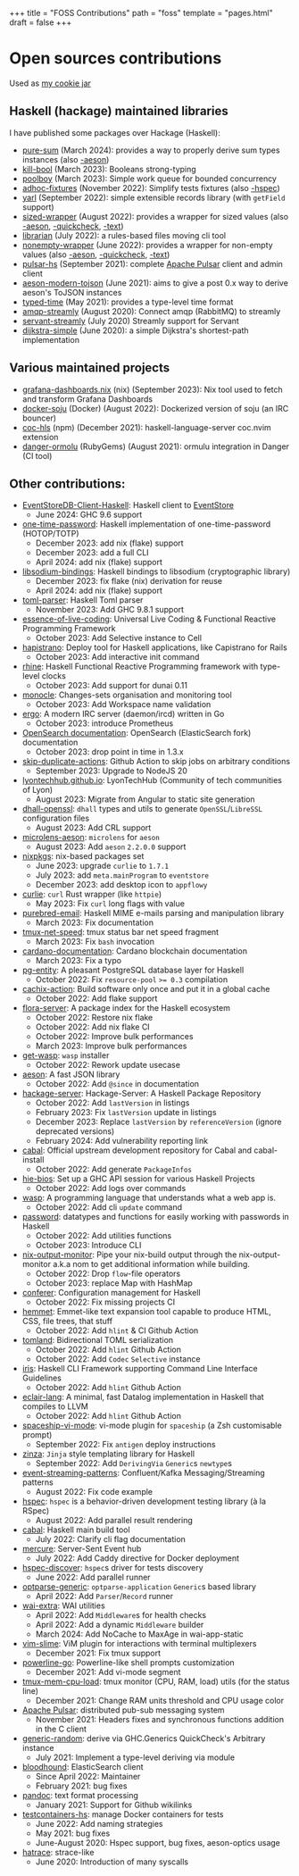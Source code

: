+++
title = "FOSS Contributions"
path = "foss"
template = "pages.html"
draft = false
+++


# Open sources contributions

Used as [my cookie jar](https://thewilliamkon.medium.com/david-goggins-the-cookie-jar-method-explained-fa2f6d586d50)

## Haskell (hackage) maintained libraries

I have published some packages over Hackage (Haskell):

- [pure-sum](https://hackage.haskell.org/package/pure-sum) (March 2024): provides a way to properly derive sum types instances (also [-aeson](https://hackage.haskell.org/package/pure-sum-aeson))
- [kill-bool](https://hackage.haskell.org/package/kill-bool) (March 2023): Booleans strong-typing
- [poolboy](https://hackage.haskell.org/package/poolboy) (March 2023): Simple work queue for bounded concurrency
- [adhoc-fixtures](https://hackage.haskell.org/package/adhoc-fixtures) (November 2022): Simplify tests fixtures (also [-hspec](https://hackage.haskell.org/package/adhoc-fixtures-hspec))
- [yarl](https://hackage.haskell.org/package/yarl) (September 2022): simple extensible records library (with `getField` support)
- [sized-wrapper](https://hackage.haskell.org/package/sized-wrapper) (August 2022): provides a wrapper for sized values (also [-aeson](https://hackage.haskell.org/package/sized-wrapper-aeson), [-quickcheck](https://hackage.haskell.org/package/sized-wrapper-quickcheck), [-text](https://hackage.haskell.org/package/sized-wrapper-text))
- [librarian](https://hackage.haskell.org/package/librarian) (July 2022): a rules-based files moving cli tool
- [nonempty-wrapper](https://hackage.haskell.org/package/nonempty-wrapper) (June 2022): provides a wrapper for non-empty values (also [-aeson](https://hackage.haskell.org/package/nonempty-wrapper-aeson), [-quickcheck](https://hackage.haskell.org/package/nonempty-wrapper-quickcheck), [-text](https://hackage.haskell.org/package/nonempty-wrapper-text))
- [pulsar-hs](https://github.com/hetchr/pulsar-hs) (September 2021): complete [Apache Pulsar](https://github.com/apache/pulsar) client and admin client
- [aeson-modern-tojson](https://hackage.haskell.org/package/aeson-modern-tojson) (June 2021): aims to give a post 0.x way to derive aeson's ToJSON instances
- [typed-time](https://hackage.haskell.org/package/typed-time) (May 2021): provides a type-level time format
- [amqp-streamly](https://hackage.haskell.org/package/amqp-streamly) (August 2020): Connect amqp (RabbitMQ) to streamly
- [servant-streamly](https://hackage.haskell.org/package/servant-streamly) (July 2020) Streamly support for Servant
- [dijkstra-simple](https://hackage.haskell.org/package/dijkstra-simple) (June 2020): a simple Dijkstra's shortest-path implementation

## Various maintained projects

- [grafana-dashboards.nix](https://github.com/blackheaven/grafana-dashboards.nix) (nix) (September 2023): Nix tool used to fetch and transform Grafana Dashboards
- [docker-soju](https://github.com/blackheaven/docker-soju) (Docker) (August 2022): Dockerized version of soju (an IRC bouncer)
- [coc-hls](https://www.npmjs.com/package/coc-hls) (npm) (December 2021): haskell-language-server coc.nvim extension
- [danger-ormolu](https://rubygems.org/gems/danger-ormolu) (RubyGems) (August 2021): ormulu integration in Danger (CI tool)

## Other contributions:

- [EventStoreDB-Client-Haskell](https://github.com/EventStore/EventStoreDB-Client-Haskell): Haskell client to [EventStore](https://eventstore.com/)
  - June 2024: GHC 9.6 support
- [one-time-password](https://github.com/haskell-cryptography/one-time-password): Haskell implementation of one-time-password (HOTOP/TOTP)
  - December 2023: add nix (flake) support
  - December 2023: add a full CLI
  - April 2024: add nix (flake) support
- [libsodium-bindings](https://github.com/haskell-cryptography/libsodium-bindings): Haskell bindings to libsodium (cryptographic library)
  - December 2023: fix flake (nix) derivation for reuse
  - April 2024: add nix (flake) support
- [toml-parser](https://github.com/glguy/toml-parser): Haskell Toml parser
  - November 2023: Add GHC 9.8.1 support
- [essence-of-live-coding](https://github.com/turion/essence-of-live-coding): Universal Live Coding & Functional Reactive Programming Framework
  - October 2023: Add Selective instance to Cell
- [hapistrano](https://github.com/stackbuilders/hapistrano): Deploy tool for Haskell applications, like Capistrano for Rails
  - October 2023: Add interactive init command
- [rhine](https://github.com/turion/rhine): Haskell Functional Reactive Programming framework with type-level clocks
  - October 2023: Add support for dunai 0.11
- [monocle](https://github.com/change-metrics/monocle): Changes-sets organisation and monitoring tool
  - October 2023: Add Workspace name validation
- [ergo](https://github.com/ergochat/ergo): A modern IRC server (daemon/ircd) written in Go
  - October 2023: introduce Prometheus
- [OpenSearch documentation](https://github.com/opensearch-project/documentation-website): OpenSearch (ElasticSearch fork) documentation
  - October 2023: drop point in time in 1.3.x
- [skip-duplicate-actions](https://github.com/blackheaven/skip-duplicate-actions): Github Action to skip jobs on arbitrary conditions
  - September 2023: Upgrade to NodeJS 20
- [lyontechhub.github.io](https://github.com/lyontechhub/lyontechhub.github.io): LyonTechHub (Community of tech communities of Lyon)
  - August 2023: Migrate from Angular to static site generation
- [dhall-openssl](https://github.com/jvanbruegge/dhall-openssl): `dhall` types and utils to generate `OpenSSL`/`LibreSSL` configuration files
  - August 2023: Add CRL support
- [microlens-aeson](https://github.com/fosskers/microlens-aeson): `microlens` for `aeson`
  - August 2023: Add `aeson` `2.2.0.0` support
- [nixpkgs](https://github.com/NixOS/nixpkgs): nix-based packages set
  - June 2023: upgrade `curlie` to `1.7.1`
  - July 2023: add `meta.mainProgram` to `eventstore`
  - December 2023: add desktop icon to `appflowy`
- [curlie](https://github.com/rs/curlie): `curl` Rust wrapper (like `httpie`)
  - May 2023: Fix `curl` long flags with value
- [purebred-email](https://github.com/purebred-mua/purebred-email): Haskell MIME e-mails parsing and manipulation library
  - March 2023: Fix documentation
- [tmux-net-speed](https://github.com/tmux-plugins/tmux-net-speed): tmux status bar net speed fragment
  - March 2023: Fix `bash` invocation
- [cardano-documentation](https://github.com/input-output-hk/cardano-documentation): Cardano blockchain documentation
  - March 2023: Fix a typo
- [pg-entity](https://github.com/tchoutri/pg-entity): A pleasant PostgreSQL database layer for Haskell
  - October 2022: Fix `resource-pool` `>= 0.3` compilation
- [cachix-action](https://github.com/cachix/cachix-action): Build software only once and put it in a global cache
  - October 2022: Add flake support
- [flora-server](https://github.com/flora-pm/flora-server): A package index for the Haskell ecosystem
  - October 2022: Restore nix flake
  - October 2022: Add nix flake CI
  - October 2022: Improve bulk performances
  - March 2023: Improve bulk performances
- [get-wasp](https://github.com/wasp-lang/get-wasp): `wasp` installer
  - October 2022: Rework update usecase
- [aeson](https://github.com/haskell/aeson): A fast JSON library
  - October 2022: Add `@since` in documentation
- [hackage-server](https://github.com/haskell/hackage-server): Hackage-Server: A Haskell Package Repository
  - October 2022: Add `lastVersion` in listings
  - February 2023: Fix `lastVersion` update in listings
  - December 2023: Replace `lastVersion` by `referenceVersion` (ignore deprecated versions)
  - February 2024: Add vulnerability reporting link
- [cabal](https://github.com/haskell/cabal): Official upstream development repository for Cabal and cabal-install
  - October 2022: Add generate `PackageInfos`
- [hie-bios](https://github.com/haskell/hie-bios): Set up a GHC API session for various Haskell Projects
  - October 2022: Add logs over commands
- [wasp](https://github.com/wasp-lang/wasp): A programming language that understands what a web app is.
  - October 2022: Add cli `update` command
- [password](https://github.com/cdepillabout/password): datatypes and functions for easily working with passwords in Haskell
  - October 2022: Add utilities functions
  - October 2023: Introduce CLI
- [nix-output-monitor](https://github.com/maralorn/nix-output-monitor): Pipe your nix-build output through the nix-output-monitor a.k.a nom to get additional information while building.
  - October 2022: Drop `flow`-file operators
  - October 2023: replace Map with HashMap
- [conferer](https://github.com/ludat/conferer): Configuration management for Haskell
  - October 2022: Fix missing projects CI
- [hemmet](https://github.com/astynax/hemmet): Emmet-like text expansion tool capable to produce HTML, CSS, file trees, that stuff
  - October 2022: Add `hlint` & CI Github Action
- [tomland](https://github.com/kowainik/tomland): Bidirectional TOML serialization
  - October 2022: Add `hlint` Github Action
  - October 2022: Add `Codec` `Selective` instance
- [iris](https://github.com/chshersh/iris): Haskell CLI Framework supporting Command Line Interface Guidelines
  - October 2022: Add `hlint` Github Action
- [eclair-lang](https://github.com/luc-tielen/eclair-lang): A minimal, fast Datalog implementation in Haskell that compiles to LLVM
  - October 2022: Add `hlint` Github Action
- [spaceship-vi-mode](https://github.com/spaceship-prompt/spaceship-vi-mode/): vi-mode plugin for `spaceship` (a Zsh customisable prompt)
  - September 2022: Fix `antigen` deploy instructions
- [zinza](https://hackage.haskell.org/package/zinza): `Jinja` style templating library for Haskell
  - September 2022: Add `DerivingVia` `Generic`s `newtype`s
- [event-streaming-patterns](https://github.com/confluentinc/event-streaming-patterns): Confluent/Kafka Messaging/Streaming patterns
  - August 2022: Fix code example
- [hspec](https://hackage.haskell.org/package/hspec): `hspec` is a behavior-driven development testing library (à la RSpec)
  - August 2022: Add parallel result rendering
- [cabal](https://github.com/haskell/cabal): Haskell main build tool
  - July 2022: Clarify cli flag documentation
- [mercure](https://mercure.rocks): Server-Sent Event hub
  - July 2022: Add Caddy directive for Docker deployment
- [hspec-discover](https://hackage.haskell.org/package/hspec-discover): `hspec`s driver for tests discovery
  - June 2022: Add parallel runner
- [optparse-generic](https://hackage.haskell.org/package/optparse-generic): `optparse-application` `Generic`s based library
  - April 2022: Add `Parser`/`Record` runner
- [wai-extra](https://hackage.haskell.org/package/wai-extra): WAI utilities
  - April 2022: Add `Middleware`s for health checks
  - April 2022: Add a dynamic `Middleware` builder
  - March 2024: Add NoCache to MaxAge in wai-app-static
- [vim-slime](https://github.com/jpalardy/vim-slime): ViM plugin for interactions with terminal multiplexers
  - December 2021: Fix tmux support
- [powerline-go](https://github.com/justjanne/powerline-go): Powerline-like shell prompts customization
  - December 2021: Add vi-mode segment
- [tmux-mem-cpu-load](https://github.com/thewtex/tmux-mem-cpu-load): tmux monitor (CPU, RAM, load) utils (for the status line)
  - December 2021: Change RAM units threshold and CPU usage color
- [Apache Pulsar](https://github.com/apache/pulsar): distributed pub-sub messaging system
  - November 2021: Headers fixes and synchronous functions addition in the C client
- [generic-random](https://hackage.haskell.org/package/generic-random): derive via GHC.Generics QuickCheck's Arbitrary instance
  - July 2021: Implement a type-level deriving via module
- [bloodhound](https://hackage.haskell.org/package/bloodhound): ElasticSearch client
  - Since April 2022: Maintainer
  - February 2021: bug fixes
- [pandoc](https://hackage.haskell.org/package/pandoc): text format processing
  - January 2021: Support for Github wikilinks
- [testcontainers-hs](https://hackage.haskell.org/package/testcontainers): manage Docker containers for tests
  - June 2022: Add naming strategies
  - May 2021: bug fixes
  - June-August 2020: Hspec support, bug fixes, aeson-optics usage
- [hatrace](https://github.com/nh2/hatrace): strace-like
  - June 2020: Introduction of many syscalls
